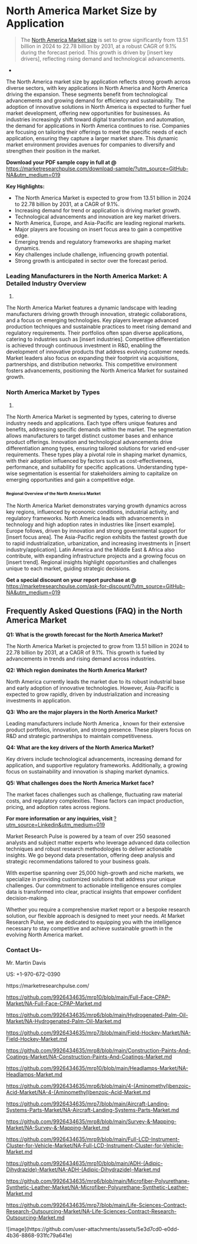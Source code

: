 <h1>North America  Market&nbsp;Size by Application</h1><blockquote><p>The <a href="https://marketresearchpulse.com/download-sample/?utm_source=GitHub-NA&amp;utm_medium=019">North America  Market size</a> is set to grow significantly from 13.51 billion in 2024 to 22.78 billion by 2031, at a robust CAGR of 9.1% during the forecast period. This growth is driven by [insert key drivers], reflecting rising demand and technological advancements.</p></blockquote><ul><li></li></ul><p>The North America  market size by application reflects strong growth across diverse sectors, with key applications in North America  and North America  driving the expansion. These segments benefit from technological advancements and growing demand for efficiency and sustainability. The adoption of innovative solutions in North America  is expected to further fuel market development, offering new opportunities for businesses. As industries increasingly shift toward digital transformation and automation, the demand for applications in North America  continues to rise. Companies are focusing on tailoring their offerings to meet the specific needs of each application, ensuring they capture a larger market share. This dynamic market environment provides avenues for companies to diversify and strengthen their position in the market.</p><p><strong>Download your PDF sample copy in full at @ </strong><a href="https://marketresearchpulse.com/download-sample/?utm_source=GitHub-NA&amp;utm_medium=019">https://marketresearchpulse.com/download-sample/?utm_source=GitHub-NA&amp;utm_medium=019</a></p><p><strong>Key Highlights: </strong></p><ul><li>The North America  Market is expected to grow from 13.51 billion in 2024 to 22.78 billion by 2031, at a CAGR of 9.1%.</li><li>Increasing demand for trend or application is driving market growth.</li><li>Technological advancements and innovation are key market drivers.</li><li>North America, Europe, and Asia-Pacific are leading regional markets.</li><li>Major players are focusing on insert focus area to gain a competitive edge.</li><li>Emerging trends and regulatory frameworks are shaping market dynamics.</li><li>Key challenges include challenge, influencing growth potential.</li><li>Strong growth is anticipated in sector over the forecast period.</li></ul><h3>Leading Manufacturers in the North America  Market: A Detailed Industry Overview</h3><ol><li></li></ol><div class="flex max-w-full flex-col flex-grow"><div class="min-h-8 text-message flex w-full flex-col items-end gap-2 whitespace-normal break-words [.text-message+&amp;]:mt-5" dir="auto" data-message-author-role="assistant" data-message-id="fd8432e4-4910-450d-b182-61b7bfb0a01f" data-message-model-slug="gpt-4o"><div class="flex w-full flex-col gap-1 empty:hidden first:pt-[3px]"><div class="markdown prose w-full break-words dark:prose-invert light"><p>The North America  Market features a dynamic landscape with leading manufacturers driving growth through innovation, strategic collaborations, and a focus on emerging technologies. Key players leverage advanced production techniques and sustainable practices to meet rising demand and regulatory requirements. Their portfolios often span diverse applications, catering to industries such as [insert industries]. Competitive differentiation is achieved through continuous investment in R&amp;D, enabling the development of innovative products that address evolving customer needs. Market leaders also focus on expanding their footprint via acquisitions, partnerships, and distribution networks. This competitive environment fosters advancements, positioning the North America  Market for sustained growth.</p></div></div></div></div><h3>North America  Market by Types</h3><ol><li></li></ol><div class="flex max-w-full flex-col flex-grow"><div class="min-h-8 text-message flex w-full flex-col items-end gap-2 whitespace-normal break-words [.text-message+&amp;]:mt-5" dir="auto" data-message-author-role="assistant" data-message-id="084470be-0bb7-4664-bddf-5156b4f41249" data-message-model-slug="gpt-4o-mini"><div class="flex w-full flex-col gap-1 empty:hidden first:pt-[3px]"><div class="markdown prose w-full break-words dark:prose-invert light"><p>The North America  Market is segmented by types, catering to diverse industry needs and applications. Each type offers unique features and benefits, addressing specific demands within the market. The segmentation allows manufacturers to target distinct customer bases and enhance product offerings. Innovation and technological advancements drive differentiation among types, ensuring tailored solutions for varied end-user requirements. These types play a pivotal role in shaping market dynamics, with their adoption influenced by factors such as cost-effectiveness, performance, and suitability for specific applications. Understanding type-wise segmentation is essential for stakeholders aiming to capitalize on emerging opportunities and gain a competitive edge.</p></div></div></div></div><h3><span style="font-size: 11px;">Regional Overview of the North America  Market</span></h3><div class="flex max-w-full flex-col flex-grow"><div class="min-h-8 text-message flex w-full flex-col items-end gap-2 whitespace-normal break-words [.text-message+&amp;]:mt-5" dir="auto" data-message-author-role="assistant" data-message-id="e9038762-ce64-4e30-91c9-9bd413514231" data-message-model-slug="gpt-4o-mini"><div class="flex w-full flex-col gap-1 empty:hidden first:pt-[3px]"><div class="markdown prose w-full break-words dark:prose-invert light"><p>The North America  Market demonstrates varying growth dynamics across key regions, influenced by economic conditions, industrial activity, and regulatory frameworks. North America leads with advancements in technology and high adoption rates in industries like [insert example]. Europe follows, driven by innovation and strong governmental support for [insert focus area]. The Asia-Pacific region exhibits the fastest growth due to rapid industrialization, urbanization, and increasing investments in [insert industry/application]. Latin America and the Middle East &amp; Africa also contribute, with expanding infrastructure projects and a growing focus on [insert trend]. Regional insights highlight opportunities and challenges unique to each market, guiding strategic decisions.</p></div></div></div></div><p><strong>Get a special discount on your report purchase at @ </strong><a href="https://marketresearchpulse.com/ask-for-discount/?utm_source=GitHub-NA&amp;utm_medium=019">https://marketresearchpulse.com/ask-for-discount/?utm_source=GitHub-NA&amp;utm_medium=019</a></p><h2>Frequently Asked Questions (FAQ) in the North America  Market</h2><p><strong>Q1: What is the growth forecast for the North America  Market?</strong></p><p>The North America  Market is projected to grow from 13.51 billion in 2024 to 22.78 billion by 2031, at a CAGR of 9.1%. This growth is fueled by advancements in trends and rising demand across industries.</p><p><strong>Q2: Which region dominates the North America  Market?</strong></p><p>North America currently leads the market due to its robust industrial base and early adoption of innovative technologies. However, Asia-Pacific is expected to grow rapidly, driven by industrialization and increasing investments in application.</p><p><strong>Q3: Who are the major players in the North America  Market?</strong></p><p>Leading manufacturers include North America , known for their extensive product portfolios, innovation, and strong presence. These players focus on R&amp;D and strategic partnerships to maintain competitiveness.</p><p><strong>Q4: What are the key drivers of the North America  Market?</strong></p><p>Key drivers include technological advancements, increasing demand for application, and supportive regulatory frameworks. Additionally, a growing focus on sustainability and innovation is shaping market dynamics.</p><p><strong>Q5: What challenges does the North America  Market face?</strong></p><p>The market faces challenges such as challenge, fluctuating raw material costs, and regulatory complexities. These factors can impact production, pricing, and adoption rates across regions.</p><p><strong>For more information or any inquiries, visit&nbsp;</strong><a href="?utm_source=Linkedin&utm_medium=019">?utm_source=Linkedin&utm_medium=019</a></p><p>Market Research Pulse is powered by a team of over 250 seasoned analysts and subject matter experts who leverage advanced data collection techniques and robust research methodologies to deliver actionable insights. We go beyond data presentation, offering deep analysis and strategic recommendations tailored to your business goals.</p><p>With expertise spanning over 25,000 high-growth and niche markets, we specialize in providing customized solutions that address your unique challenges. Our commitment to actionable intelligence ensures complex data is transformed into clear, practical insights that empower confident decision-making.</p><p>Whether you require a comprehensive market report or a bespoke research solution, our flexible approach is designed to meet your needs. At Market Research Pulse, we are dedicated to equipping you with the intelligence necessary to stay competitive and achieve sustainable growth in the evolving North America  market.</p><h3><strong>Contact Us-</strong></h3><p>Mr. Martin Davis</p><p>US: +1-970-672-0390</p><p>https://marketresearchpulse.com/</p><p><a href="https://github.com/9926434635/mrp10/blob/main/Full-Face-CPAP-Market/NA-Full-Face-CPAP-Market.md">https://github.com/9926434635/mrp10/blob/main/Full-Face-CPAP-Market/NA-Full-Face-CPAP-Market.md</a></p><p><a href="https://github.com/9926434635/mrp6/blob/main/Hydrogenated-Palm-Oil-Market/NA-Hydrogenated-Palm-Oil-Market.md">https://github.com/9926434635/mrp6/blob/main/Hydrogenated-Palm-Oil-Market/NA-Hydrogenated-Palm-Oil-Market.md</a></p><p><a href="https://github.com/9926434635/mrp7/blob/main/Field-Hockey-Market/NA-Field-Hockey-Market.md">https://github.com/9926434635/mrp7/blob/main/Field-Hockey-Market/NA-Field-Hockey-Market.md</a></p><p><a href="https://github.com/9926434635/mrp8/blob/main/Construction-Paints-And-Coatings-Market/NA-Construction-Paints-And-Coatings-Market.md">https://github.com/9926434635/mrp8/blob/main/Construction-Paints-And-Coatings-Market/NA-Construction-Paints-And-Coatings-Market.md</a></p><p><a href="https://github.com/9926434635/mrp10/blob/main/Headlamps-Market/NA-Headlamps-Market.md">https://github.com/9926434635/mrp10/blob/main/Headlamps-Market/NA-Headlamps-Market.md</a></p><p><a href="https://github.com/9926434635/mrp6/blob/main/4-(Aminomethyl)benzoic-Acid-Market/NA-4-(Aminomethyl)benzoic-Acid-Market.md">https://github.com/9926434635/mrp6/blob/main/4-(Aminomethyl)benzoic-Acid-Market/NA-4-(Aminomethyl)benzoic-Acid-Market.md</a></p><p><a href="https://github.com/9926434635/mrp7/blob/main/Aircraft-Landing-Systems-Parts-Market/NA-Aircraft-Landing-Systems-Parts-Market.md">https://github.com/9926434635/mrp7/blob/main/Aircraft-Landing-Systems-Parts-Market/NA-Aircraft-Landing-Systems-Parts-Market.md</a></p><p><a href="https://github.com/9926434635/mrp8/blob/main/Survey-&-Mapping-Market/NA-Survey-&-Mapping-Market.md">https://github.com/9926434635/mrp8/blob/main/Survey-&-Mapping-Market/NA-Survey-&-Mapping-Market.md</a></p><p><a href="https://github.com/9926434635/mrp9/blob/main/Full-LCD-Instrument-Cluster-for-Vehicle-Market/NA-Full-LCD-Instrument-Cluster-for-Vehicle-Market.md">https://github.com/9926434635/mrp9/blob/main/Full-LCD-Instrument-Cluster-for-Vehicle-Market/NA-Full-LCD-Instrument-Cluster-for-Vehicle-Market.md</a></p><p><a href="https://github.com/9926434635/mrp10/blob/main/ADH-(Adipic-Dihydrazide)-Market/NA-ADH-(Adipic-Dihydrazide)-Market.md">https://github.com/9926434635/mrp10/blob/main/ADH-(Adipic-Dihydrazide)-Market/NA-ADH-(Adipic-Dihydrazide)-Market.md</a></p><p><a href="https://github.com/9926434635/mrp6/blob/main/Microfiber-Polyurethane-Synthetic-Leather-Market/NA-Microfiber-Polyurethane-Synthetic-Leather-Market.md">https://github.com/9926434635/mrp6/blob/main/Microfiber-Polyurethane-Synthetic-Leather-Market/NA-Microfiber-Polyurethane-Synthetic-Leather-Market.md</a></p><p><a href="https://github.com/9926434635/mrp7/blob/main/Life-Sciences-Contract-Research-Outsourcing-Market/NA-Life-Sciences-Contract-Research-Outsourcing-Market.md">https://github.com/9926434635/mrp7/blob/main/Life-Sciences-Contract-Research-Outsourcing-Market/NA-Life-Sciences-Contract-Research-Outsourcing-Market.md</a></p>
![image](https://github.com/user-attachments/assets/5e3d7cd0-e0dd-4b36-8868-931fc79a641e)
